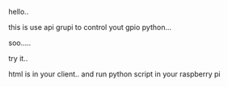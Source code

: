 hello.. 


this is use api grupi to control yout gpio python...

soo.....

try it..

html is in your client..
and run python script in your raspberry pi